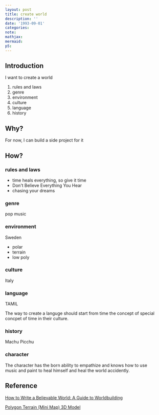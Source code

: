 ```yaml
---
layout: post
title: create world
description: ''
date: '1993-09-01'
categories:
note:
mathjax:
mermaid:
p5:
---
```


## Introduction

I want to create a world

1. rules and laws
2. genre
3. environment
4. culture
5. language
6. history

## Why?

For now, I can build a side project for it

## How?

### rules and laws

* time heals everything, so give it time
* Don't Believe Everything You Hear
* chasing your dreams

### genre

pop music

### environment

Sweden

* polar
* terrain
* low poly

### culture

Italy

### language

TAMIL

The way to create a languge should start from time the concept of special concpet of time in their culture.

### history

Machu Picchu

### character

The character has the born ability to empathize and knows how to use music and paint to heal himself and heal the world accidently.


## Reference

[How to Write a Believable World: A Guide to Worldbuilding](https://www.masterclass.com/articles/how-to-write-a-believable-world#8-tips-to-guide-your-worldbuilding-process)

[Polygon Terrain (Mini Map) 3D Model](https://free3d.com/3d-model/polygon-terrain-mini-map-90578.html)

